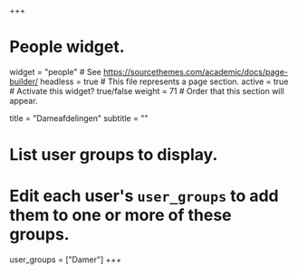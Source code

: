 +++
# People widget.
widget = "people"  # See https://sourcethemes.com/academic/docs/page-builder/
headless = true  # This file represents a page section.
active = true  # Activate this widget? true/false
weight = 71  # Order that this section will appear.

title = "Dameafdelingen"
subtitle = ""

# List user groups to display.
#   Edit each user's `user_groups` to add them to one or more of these groups.
user_groups = ["Damer"]
+++
